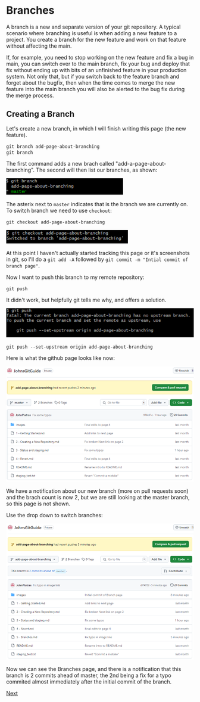 # Branches

A branch is a new and separate version of your git repository. A typical scenario where branching is useful is when adding a new feature to a project. You create a branch for the new feature and work on that feature without affecting the main. 

If, for example, you need to stop working on the new feature and fix a bug in main, you can switch over to the main branch, fix your bug and deploy that fix without ending up with bits of an unfinished feature in your production system. Not only that, but if you switch back to the feature branch and forget about the bugfix, then when the time comes to merge the new feature into the main branch you will also be alerted to the bug fix during the merge process.

## Creating a Branch

Let's create a new branch, in which I will finish writing this page (the new feature).

```
git branch add-page-about-branching
git branch
```

The first command adds a new brach called "add-a-page-about-branching". The second will then list our branches, as shown:

![Screenshot of show our master and add-page-about-branching branches](images/git_create_branch.png)

The asterix next to ```master``` indicates that is the branch we are currently on. To switch branch we need to use ```checkout```:
```
git checkout add-page-about-branching
```
![Screenshot showing we have changed branches](images/git_switch_to_branch.png)

At this point I haven't actually started tracking this page or it's screenshots in git, so I'll do a ```git add -A``` followed by ```git commit -m "Intial commit of branch page"```.

Now I want to push this branch to my remote repository:
```
git push
```

It didn't work, but helpfully git tells me why, and offers a solution.

![Screenshot showing error after trying to push new branch](images/git_push_branch_error.png)

```
git push --set-upstream origin add-page-about-branching
```

Here is what the github page looks like now:

![Screenshot of github repository showing new brach notification](images/github_after_pushing_branch.png)

We have a notification about our new branch (more on pull requests soon) and the brach count is now 2, but we are still looking at the master branch, so this page is not shown.

Use the drop down to switch branches:

![Screenshot showing new branch on github](images/github_new_branch.png)

Now we can see the Branches page, and there is a notification that this branch is 2 commits ahead of master, the 2nd being a fix for a typo commited almost immediately after the initial commit of the branch.

[Next](6%20-%20Pull%20Requests.md)